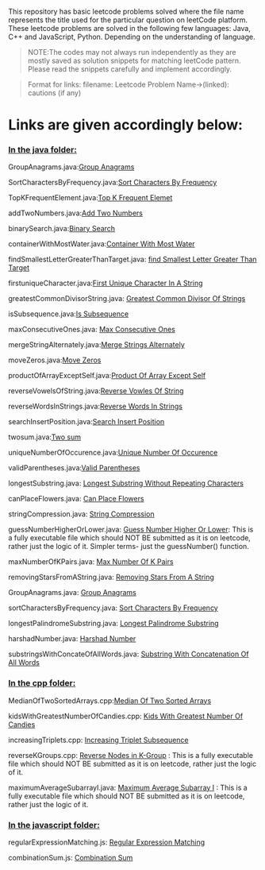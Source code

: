 This repository has basic leetcode problems solved where the file name represents the title used for the particular question on leetCode platform. These leetcode problems are solved in the following few languages: Java, C++ and JavaScript, Python. Depending on the understanding of language.

> NOTE:The codes may not always run independently as they are mostly saved as solution snippets for matching leetCode pattern. Please read the snippets carefully and implement accordingly.

> Format for links: filename: Leetcode Problem Name->(linked): cautions (if any)

<h1>Links are given accordingly below:</h1>

<h3><ins>In the java folder:</ins></h3>

GroupAnagrams.java:[Group Anagrams](https://leetcode.com/problems/group-anagrams/description/?envType=daily-question&envId=2024-02-06)

SortCharactersByFrequency.java:[Sort Characters By Frequency](https://leetcode.com/problems/sort-characters-by-frequency/description/)

TopKFrequentElement.java:[Top K Frequent Elemet](https://leetcode.com/problems/top-k-frequent-elements/description/)

addTwoNumbers.java:[Add Two Numbers](https://leetcode.com/problems/add-two-numbers/)

binarySearch.java:[Binary Search](https://leetcode.com/problems/binary-search/description/)

containerWithMostWater.java:[Container With Most Water](https://leetcode.com/problems/container-with-most-water/description/)

findSmallestLetterGreaterThanTarget.java: [find Smallest Letter Greater Than Target](https://leetcode.com/problems/find-smallest-letter-greater-than-target/description/)

firstuniqueCharacter.java:[First Unique Character In A String](https://leetcode.com/problems/first-unique-character-in-a-string/submissions/1167036442/?envType=daily-question&envId=2024-02-05)

greatestCommonDivisorString.java: [Greatest Common Divisor Of Strings](https://leetcode.com/problems/greatest-common-divisor-of-strings/)

isSubsequence.java:[Is Subsequence](https://leetcode.com/problems/is-subsequence/description/)

maxConsecutiveOnes.java: [Max Consecutive Ones](https://leetcode.com/problems/max-consecutive-ones/submissions/1199758347/)

mergeStringAlternately.java:[Merge Strings Alternately](https://leetcode.com/problems/merge-strings-alternately/description/)

moveZeros.java:[Move Zeros](https://leetcode.com/problems/move-zeroes/description/)

productOfArrayExceptSelf.java:[Product Of Array Except Self](https://leetcode.com/problems/product-of-array-except-self/description/)

reverseVowelsOfString.java:[Reverse Vowles Of String](https://leetcode.com/problems/reverse-vowels-of-a-string/description/)

reverseWordsInStrings.java:[Reverse Words In Strings](https://leetcode.com/problems/reverse-words-in-a-string/description/)

searchInsertPosition.java:[Search Insert Position](https://leetcode.com/problems/search-insert-position/description/)

twosum.java:[Two sum](https://leetcode.com/problems/two-sum/description/)

uniqueNumberOfOccurence.java:[Unique Number Of Occurence](https://leetcode.com/problems/unique-number-of-occurrences/description/)

validParentheses.java:[Valid Parentheses](https://leetcode.com/problems/valid-parentheses/description/)

longestSubstring.java: [Longest Substring Without Repeating Characters](https://leetcode.com/problems/longest-substring-without-repeating-characters/)

canPlaceFlowers.java: [Can Place Flowers](https://leetcode.com/problems/can-place-flowers/)

stringCompression.java: [String Compression](https://leetcode.com/problems/string-compression/)

guessNumberHigherOrLower.java: [Guess Number Higher Or Lower](https://leetcode.com/problems/guess-number-higher-or-lower): This is
a fully executable file which should NOT BE submitted as it is on leetcode, rather just the logic of it. Simpler terms- just the guessNumber() function.

maxNumberOfKPairs.java: [Max Number Of K Pairs](https://leetcode.com/problems/max-number-of-k-sum-pairs/)

removingStarsFromAString.java: [Removing Stars From A String](https://leetcode.com/problems/removing-stars-from-a-string/description/)

GroupAnagrams.java: [Group Anagrams](https://leetcode.com/problems/group-anagrams/description/)

sortCharactersByFrequency.java: [Sort Characters By Frequency](https://leetcode.com/problems/sort-characters-by-frequency/description/)

longestPalindromeSubstring.java: [Longest Palindrome Substring](https://leetcode.com/problems/longest-palindromic-substring/description/)

harshadNumber.java: [Harshad Number](https://leetcode.com/problems/harshad-number/description/)

substringsWithConcateOfAllWords.java: [Substring With Concatenation Of All Words](https://leetcode.com/problems/substring-with-concatenation-of-all-words/description/)

<h3><ins>In the cpp folder:</ins></h3>

MedianOfTwoSortedArrays.cpp:[Median Of Two Sorted Arrays](https://leetcode.com/problems/median-of-two-sorted-arrays/description/)

kidsWithGreatestNumberOfCandies.cpp: [Kids With Greatest Number Of Candies](https://leetcode.com/problems/kids-with-the-greatest-number-of-candies/)

increasingTriplets.cpp: [Increasing Triplet Subsequence](https://leetcode.com/problems/increasing-triplet-subsequence/)

reverseKGroups.cpp: [Reverse Nodes in K-Group](https://leetcode.com/problems/reverse-nodes-in-k-group/description/) : This is a fully executable file which should NOT BE submitted as it is on leetcode, rather just the logic of it.

maximumAverageSubarrayI.java: [Maximum Average Subarray I](https://leetcode.com/problems/maximum-average-subarray-i/description/) : This is a fully executable file which should NOT BE submitted as it is on leetcode, rather just the logic of it.

<h3><ins>In the javascript folder:</ins></h3>

regularExpressionMatching.js: [Regular Expression Matching](https://leetcode.com/problems/regular-expression-matching/description/)

combinationSum.js: [Combination Sum](https://leetcode.com/problems/combination-sum/)
